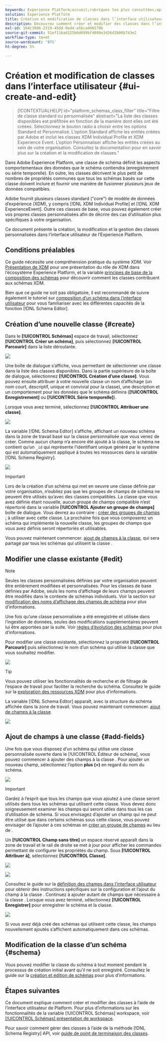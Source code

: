 ```yaml
---
keywords: Experience Platform;accueil;rubriques les plus consultées;api;API;XDM;système XDM;modèle de données d’expérience;modèle de données;ui;espace de travail;classe;classes;
solution: Experience Platform
title: Création et modification de classes dans l’interface utilisateur
description: Découvrez comment créer et modifier des classes dans l’interface utilisateur de l’Experience Platform.
exl-id: 1b4c3996-2319-45dd-9edd-a5bcad46578b
source-git-commit: 51ef116ad125b0d699bf4808e3d26d3b00b743e2
workflow-type: tm+mt
source-wordcount: '971'
ht-degree: 5%

---
```


# Création et modification de classes dans l’interface utilisateur {#ui-create-and-edit}

>[!CONTEXTUALHELP]
>id="platform_schemas_class_filter"
>title="Filtre de classe standard ou personnalisée"
>abstract="La liste des classes disponibles est préfiltrée en fonction de la manière dont elles ont été créées. Sélectionnez le bouton radio à choisir entre les options Standard et Personnalisé. L’option Standard affiche les entités créées par Adobe et inclut les classes XDM Individual Profile et XDM Experience Event. L’option Personnaliser affiche les entités créées au sein de votre organisation. Consultez la documentation pour en savoir plus sur la création et la modification de classes."

Dans Adobe Experience Platform, une classe de schéma définit les aspects comportementaux des données que le schéma contiendra (enregistrement ou série temporelle). En outre, les classes décrivent le plus petit de nombres de propriétés communes que tous les schémas basés sur cette classe doivent inclure et fournir une manière de fusionner plusieurs jeux de données compatibles.

Adobe fournit plusieurs classes standard (&quot;core&quot;) de modèle de données d’expérience (XDM), y compris [!DNL XDM Individual Profile] et [!DNL XDM ExperienceEvent]. Outre ces classes de base, vous pouvez également créer vos propres classes personnalisées afin de décrire des cas d’utilisation plus spécifiques à votre organisation.

Ce document présente la création, la modification et la gestion des classes personnalisées dans l’interface utilisateur de l’Experience Platform.

## Conditions préalables

Ce guide nécessite une compréhension pratique du système XDM. Voir [Présentation de XDM](../../home.md) pour une présentation du rôle de XDM dans l’écosystème Experience Platform, et la variable [principes de base de la composition des schémas](../../schema/composition.md) pour découvrir comment les classes contribuent aux schémas XDM.

Bien que ce guide ne soit pas obligatoire, il est recommandé de suivre également le tutoriel sur [composition d’un schéma dans l’interface utilisateur](../../tutorials/create-schema-ui.md) pour vous familiariser avec les différentes capacités de la fonction [!DNL Schema Editor].

## Création d’une nouvelle classe {#create}

Dans le **[!UICONTROL Schémas]** espace de travail, sélectionnez **[!UICONTROL Créer un schéma]**, puis sélectionnez **[!UICONTROL Parcourir]** dans la liste déroulante.

![](../../images/ui/resources/classes/browse-classes.png)

Une boîte de dialogue s’affiche, vous permettant de sélectionner une classe dans la liste des classes disponibles. Dans la partie supérieure de la boîte de dialogue, sélectionnez **[!UICONTROL Création d’une classe]**. Vous pouvez ensuite attribuer à votre nouvelle classe un nom d’affichage (un nom court, descriptif, unique et convivial pour la classe), une description et un comportement pour les données que le schéma définira (**[!UICONTROL Enregistrement]** ou **[!UICONTROL Série temporelle]**).

Lorsque vous avez terminé, sélectionnez **[!UICONTROL Attribuer une classe]**.

![](../../images/ui/resources/classes/class-details.png)

La variable [!DNL Schema Editor] s’affiche, affichant un nouveau schéma dans la zone de travail basé sur la classe personnalisée que vous venez de créer. Comme aucun champ n’a encore été ajouté à la classe, le schéma ne contient qu’un `_id` qui représente l’identifiant unique généré par le système qui est automatiquement appliqué à toutes les ressources dans la variable [!DNL Schema Registry].

![](../../images/ui/resources/classes/schema.png)

>[!IMPORTANT]
>
>Lors de la création d’un schéma qui met en oeuvre une classe définie par votre organisation, n’oubliez pas que les groupes de champs de schéma ne peuvent être utilisés qu’avec des classes compatibles. La classe que vous avez définie étant nouvelle, aucun groupe de champs compatible n’est répertorié dans la variable **[!UICONTROL Ajouter un groupe de champs]** boîte de dialogue. Vous devrez au contraire : [créer des groupes de champs ;](./field-groups.md#create) à utiliser avec cette classe. La prochaine fois que vous composerez un schéma qui implémente la nouvelle classe, les groupes de champs que vous avez définis seront répertoriés et utilisables.

Vous pouvez maintenant commencer. [ajout de champs à la classe](#add-fields), qui sera partagé par tous les schémas qui utilisent la classe .

## Modifier une classe existante {#edit}

>[!NOTE]
>
>Seules les classes personnalisées définies par votre organisation peuvent être entièrement modifiées et personnalisées. Pour les classes de base définies par Adobe, seuls les noms d’affichage de leurs champs peuvent être modifiés dans le contexte de schémas individuels. Voir la section sur [modification des noms d’affichage des champs de schéma](./schemas.md#display-names) pour plus d’informations.
>
>Une fois qu’une classe personnalisée a été enregistrée et utilisée dans l’ingestion de données, seules des modifications supplémentaires peuvent lui être apportées par la suite. Voir [règles d’évolution des schémas](../../schema/composition.md#evolution) pour plus d’informations.

Pour modifier une classe existante, sélectionnez la propriété **[!UICONTROL Parcourir]** puis sélectionnez le nom d’un schéma qui utilise la classe que vous souhaitez modifier.

![](../../images/ui/resources/classes/select-for-edit.png)

>[!TIP]
>
>Vous pouvez utiliser les fonctionnalités de recherche et de filtrage de l’espace de travail pour faciliter la recherche du schéma. Consultez le guide sur la [exploration des ressources XDM](../explore.md) pour plus d’informations.

La variable [!DNL Schema Editor] apparaît, avec la structure du schéma affichée dans la zone de travail. Vous pouvez maintenant commencer. [ajout de champs à la classe](#add-fields).

![](../../images/ui/resources/classes/edit.png)

## Ajout de champs à une classe {#add-fields}

Une fois que vous disposez d’un schéma qui utilise une classe personnalisée ouverte dans le [!UICONTROL Éditeur de schéma], vous pouvez commencer à ajouter des champs à la classe . Pour ajouter un nouveau champ, sélectionnez l’option **plus (+)** en regard du nom du schéma.

![](../../images/ui/resources/classes/add-field.png)

>[!IMPORTANT]
>
>Gardez à l’esprit que tous les champs que vous ajoutez à une classe seront utilisés dans tous les schémas qui utilisent cette classe. Vous devez donc soigneusement examiner les champs qui seront utiles dans tous les cas d’utilisation de schéma. Si vous envisagez d’ajouter un champ qui ne peut être utilisé que dans certains schémas sous cette classe, vous pouvez envisager de l’ajouter à ces schémas en [créer un groupe de champs](./field-groups.md#create) au lieu de .

Un **[!UICONTROL Champ sans titre]** un espace réservé apparaît dans la zone de travail et le rail de droite se met à jour pour afficher les commandes permettant de configurer les propriétés du champ. Sous **[!UICONTROL Attribuer à]**, sélectionnez **[!UICONTROL Classe]**.

![](../../images/ui/resources/classes/assign-to-class.png)

![](../../images/ui/resources/classes/assign-to-class.png)

Consultez le guide sur la [définition des champs dans l’interface utilisateur](../fields/overview.md#define) pour obtenir des instructions spécifiques sur la configuration et l’ajout du champ à la classe . Continuez à ajouter autant de champs que nécessaire à la classe . Lorsque vous avez terminé, sélectionnez **[!UICONTROL Enregistrer]** pour enregistrer le schéma et la classe.

![](../../images/ui/resources/classes/save.png)

Si vous avez déjà créé des schémas qui utilisent cette classe, les champs nouvellement ajoutés s’affichent automatiquement dans ces schémas.

## Modification de la classe d’un schéma {#schema}

Vous pouvez modifier la classe du schéma à tout moment pendant le processus de création initial avant qu’il ne soit enregistré. Consultez le guide sur la [création et édition de schémas](./schemas.md#change-class) pour plus d’informations.

## Étapes suivantes

Ce document explique comment créer et modifier des classes à l’aide de l’interface utilisateur de Platform. Pour plus d’informations sur les fonctionnalités de la variable [!UICONTROL Schémas] workspace, voir [[!UICONTROL Schémas] présentation de workspace](../overview.md).

Pour savoir comment gérer des classes à l’aide de la méthode [!DNL Schema Registry] API, voir [guide de point de terminaison des classes](../../api/classes.md).

